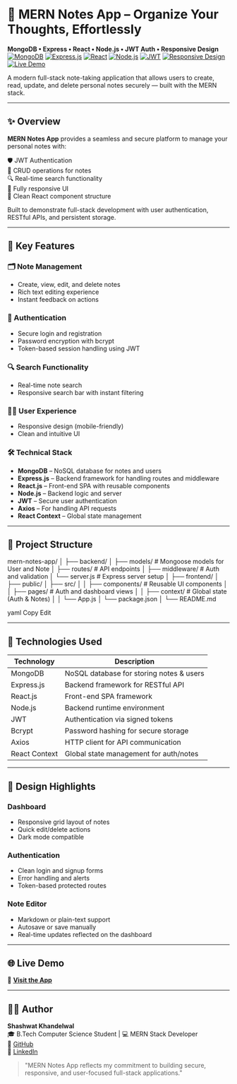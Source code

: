 # 📝 MERN Notes App – Organize Your Thoughts, Effortlessly  
**MongoDB • Express • React • Node.js • JWT Auth • Responsive Design**  
[![MongoDB](https://img.shields.io/badge/MongoDB-47A248?style=for-the-badge&logo=mongodb&logoColor=white)](#)
[![Express.js](https://img.shields.io/badge/Express.js-000000?style=for-the-badge&logo=express&logoColor=white)](#)
[![React](https://img.shields.io/badge/React-61DAFB?style=for-the-badge&logo=react&logoColor=black)](#)
[![Node.js](https://img.shields.io/badge/Node.js-339933?style=for-the-badge&logo=node.js&logoColor=white)](#)
[![JWT](https://img.shields.io/badge/JWT-000000?style=for-the-badge&logo=jsonwebtokens&logoColor=white)](#)
[![Responsive Design](https://img.shields.io/badge/Responsive-Design-00C896?style=for-the-badge)](#)
[![Live Demo](https://img.shields.io/badge/Live-Demo-ff69b4?style=for-the-badge&logo=render)](https://mern-notes-app-n73g.onrender.com)

A modern full-stack note-taking application that allows users to create, read, update, and delete personal notes securely — built with the MERN stack.



---

## ✨ Overview  
**MERN Notes App** provides a seamless and secure platform to manage your personal notes with:

🛡️ JWT Authentication  
📝 CRUD operations for notes  
🔍 Real-time search functionality  
📱 Fully responsive UI    
🧠 Clean React component structure  

Built to demonstrate full-stack development with user authentication, RESTful APIs, and persistent storage.

---

## 🔧 Key Features  

### 🗂️ Note Management  
- Create, view, edit, and delete notes  
- Rich text editing experience  
- Instant feedback on actions  

### 🔐 Authentication  
- Secure login and registration  
- Password encryption with bcrypt  
- Token-based session handling using JWT  

### 🔍 Search Functionality  
- Real-time note search  
- Responsive search bar with instant filtering  

### 🧑‍💻 User Experience  
- Responsive design (mobile-friendly)   
- Clean and intuitive UI  

### 🛠️ Technical Stack  
- **MongoDB** – NoSQL database for notes and users  
- **Express.js** – Backend framework for handling routes and middleware  
- **React.js** – Front-end SPA with reusable components  
- **Node.js** – Backend logic and server  
- **JWT** – Secure user authentication  
- **Axios** – For handling API requests  
- **React Context** – Global state management  

---

## 📁 Project Structure  
mern-notes-app/
│
├── backend/
│ ├── models/ # Mongoose models for User and Note
│ ├── routes/ # API endpoints
│ ├── middleware/ # Auth and validation
│ └── server.js # Express server setup
│
├── frontend/
│ ├── public/
│ ├── src/
│ │ ├── components/ # Reusable UI components
│ │ ├── pages/ # Auth and dashboard views
│ │ ├── context/ # Global state (Auth & Notes)
│ │ └── App.js
│ └── package.json
│
└── README.md

yaml
Copy
Edit

---

## 🧠 Technologies Used  

| Technology     | Description                            |
|----------------|----------------------------------------|
| MongoDB        | NoSQL database for storing notes & users |
| Express.js     | Backend framework for RESTful API       |
| React.js       | Front-end SPA framework                 |
| Node.js        | Backend runtime environment             |
| JWT            | Authentication via signed tokens        |
| Bcrypt         | Password hashing for secure storage     |
| Axios          | HTTP client for API communication       |
| React Context  | Global state management for auth/notes  |

---

## 🎨 Design Highlights  

### Dashboard  
- Responsive grid layout of notes  
- Quick edit/delete actions  
- Dark mode compatible  

### Authentication  
- Clean login and signup forms  
- Error handling and alerts  
- Token-based protected routes  

### Note Editor  
- Markdown or plain-text support  
- Autosave or save manually  
- Real-time updates reflected on the dashboard  

---

## 🌐 Live Demo  
🔗 **[Visit the App](https://mern-notes-app-n73g.onrender.com/)**

---

## 🧑‍💻 Author  
**Shashwat Khandelwal**  
🎓 B.Tech Computer Science Student | 💻 MERN Stack Developer  
🔗 [GitHub](https://github.com/SHASHWAT13244)  
🔗 [LinkedIn](https://www.linkedin.com/in/shashwat-khandelwal-a0564532b/)

> "MERN Notes App reflects my commitment to building secure, responsive, and user-focused full-stack applications."
